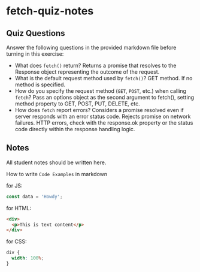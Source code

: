 # fetch-quiz-notes

## Quiz Questions

Answer the following questions in the provided markdown file before turning in this exercise:

- What does `fetch()` return?
  Returns a promise that resolves to the Response object representing the outcome of the request.
- What is the default request method used by `fetch()`?
  GET method. If no method is specified.
- How do you specify the request method (`GET`, `POST`, etc.) when calling `fetch`?
  Pass an options object as the second argument to fetch(), setting method property to GET, POST, PUT, DELETE, etc.
- How does `fetch` report errors?
  Considers a promise resolved even if server responds with an error status code. Rejects promise on network failures. HTTP errors, check with the response.ok property or the status code directly within the response handling logic.

## Notes

All student notes should be written here.

How to write `Code Examples` in markdown

for JS:

```javascript
const data = 'Howdy';
```

for HTML:

```html
<div>
  <p>This is text content</p>
</div>
```

for CSS:

```css
div {
  width: 100%;
}
```
